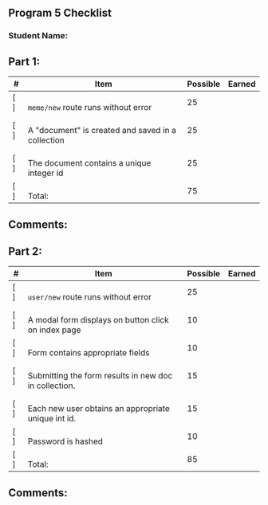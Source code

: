 ## Program 5 Checklist

### Student Name: 

## Part 1:

| #   | Item                                                   | Possible | Earned |
|-----|--------------------------------------------------------|----------|--------|
| [ ] | <br>`meme/new` route runs without error                | 25       |        |
| [ ] | <br> A "document" is created and saved in a collection | 25       |        |
| [ ] | <br> The document contains a unique integer id         | 25       |        |
| [ ] | <br>Total:                                             | 75       |        |

## Comments:








## Part 2:

| #   | Item                                                       | Possible | Earned |
|-----|------------------------------------------------------------|----------|--------|
| [ ] | <br>`user/new` route runs without error                    | 25       |        |
| [ ] | <br> A modal form displays on button click on index page   | 10       |        |
| [ ] | <br> Form contains appropriate fields                      | 10       |        |
| [ ] | <br> Submitting the form results in new doc in collection. | 15       |        |
| [ ] | <br> Each new user obtains an appropriate unique int id.   | 15       |        |
| [ ] | <br> Password is hashed                                    | 10       |        |
| [ ] | <br>Total:                                                 | 85       |        |

## Comments:
